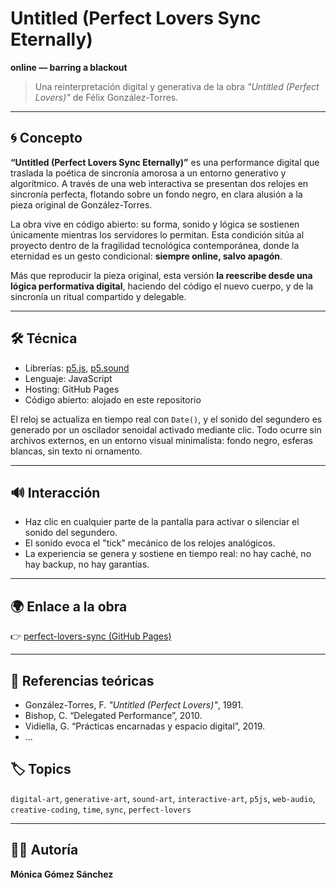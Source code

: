 # Untitled (Perfect Lovers Sync Eternally)

**online — barring a blackout**

> Una reinterpretación digital y generativa de la obra _"Untitled (Perfect Lovers)"_ de Félix González-Torres.

---

## 🌀 Concepto

**“Untitled (Perfect Lovers Sync Eternally)”** es una performance digital que traslada la poética de sincronía amorosa a un entorno generativo y algorítmico. A través de una web interactiva se presentan dos relojes en sincronía perfecta, flotando sobre un fondo negro, en clara alusión a la pieza original de González-Torres.

La obra vive en código abierto: su forma, sonido y lógica se sostienen únicamente mientras los servidores lo permitan. Esta condición sitúa al proyecto dentro de la fragilidad tecnológica contemporánea, donde la eternidad es un gesto condicional: **siempre online, salvo apagón**.

Más que reproducir la pieza original, esta versión **la reescribe desde una lógica performativa digital**, haciendo del código el nuevo cuerpo, y de la sincronía un ritual compartido y delegable.

---

## 🛠️ Técnica

- Librerías: [p5.js](https://p5js.org), [p5.sound](https://p5js.org/reference/#/libraries/p5.sound)
- Lenguaje: JavaScript
- Hosting: GitHub Pages
- Código abierto: alojado en este repositorio

El reloj se actualiza en tiempo real con `Date()`, y el sonido del segundero es generado por un oscilador senoidal activado mediante clic. Todo ocurre sin archivos externos, en un entorno visual minimalista: fondo negro, esferas blancas, sin texto ni ornamento.

---

## 🔊 Interacción

- Haz clic en cualquier parte de la pantalla para activar o silenciar el sonido del segundero.
- El sonido evoca el "tick" mecánico de los relojes analógicos.
- La experiencia se genera y sostiene en tiempo real: no hay caché, no hay backup, no hay garantías.

---

## 🌍 Enlace a la obra

👉 [perfect-lovers-sync (GitHub Pages)](https://m0n1c4g0m3z.github.io/perfect-lovers-sync/)

---

## 🧠 Referencias teóricas

- González-Torres, F. _"Untitled (Perfect Lovers)"_, 1991.
- Bishop, C. “Delegated Performance”, 2010.
- Vidiella, G. “Prácticas encarnadas y espacio digital”, 2019.
- ...


## 🏷️ Topics

`digital-art`, `generative-art`, `sound-art`, `interactive-art`, `p5js`, `web-audio`, `creative-coding`, `time`, `sync`, `perfect-lovers`

---

## 👩‍🎓 Autoría

**Mónica Gómez Sánchez**  
